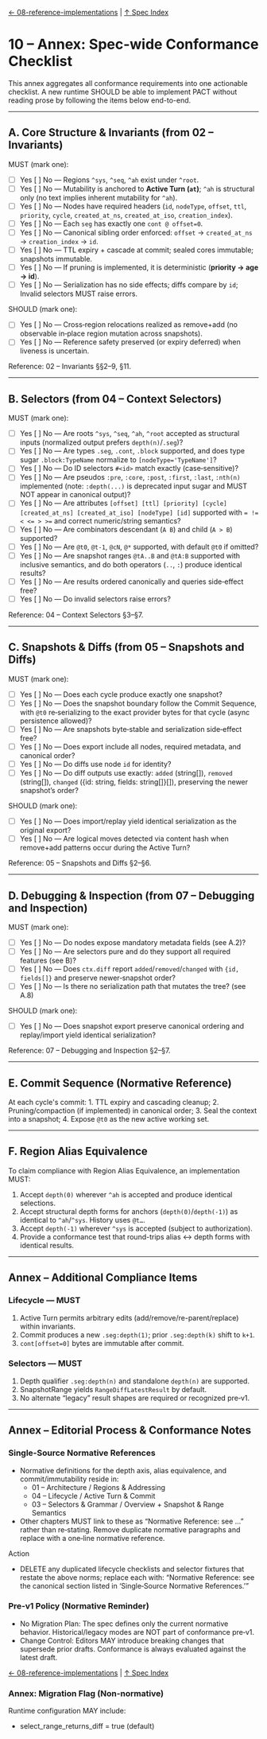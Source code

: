 [← 08-reference-implementations](08-reference-implementations.md) | [↑ Spec Index](../README.md)

# 10 – Annex: Spec-wide Conformance Checklist

This annex aggregates all conformance requirements into one actionable checklist. A new runtime SHOULD be able to implement PACT without reading prose by following the items below end-to-end.

---

## A. Core Structure & Invariants (from 02 – Invariants)

MUST (mark one):
- [ ] Yes  [ ] No — Regions `^sys`, `^seq`, `^ah` exist under `^root`.
- [ ] Yes  [ ] No — Mutability is anchored to **Active Turn (`at`)**; `^ah` is structural only (no text implies inherent mutability for `^ah`).
- [ ] Yes  [ ] No — Nodes have required headers (`id`, `nodeType`, `offset`, `ttl`, `priority`, `cycle`, `created_at_ns`, `created_at_iso`, `creation_index`).
- [ ] Yes  [ ] No — Each `seg` has exactly one `cont @ offset=0`.
- [ ] Yes  [ ] No — Canonical sibling order enforced: `offset` → `created_at_ns` → `creation_index` → `id`.
- [ ] Yes  [ ] No — TTL expiry + cascade at commit; sealed cores immutable; snapshots immutable.
- [ ] Yes  [ ] No — If pruning is implemented, it is deterministic (**priority → age → id**).
- [ ] Yes  [ ] No — Serialization has no side effects; diffs compare by `id`; Invalid selectors MUST raise errors.

SHOULD (mark one):
- [ ] Yes  [ ] No — Cross‑region relocations realized as remove+add (no observable in‑place region mutation across snapshots).
- [ ] Yes  [ ] No — Reference safety preserved (or expiry deferred) when liveness is uncertain.

Reference: 02 – Invariants §§2–9, §11.

---

## B. Selectors (from 04 – Context Selectors)

MUST (mark one):
- [ ] Yes  [ ] No — Are roots `^sys`, `^seq`, `^ah`, `^root` accepted as structural inputs (normalized output prefers `depth(n)`/`.seg`)?
- [ ] Yes  [ ] No — Are types `.seg`, `.cont`, `.block` supported, and does type sugar `.block:TypeName` normalize to `[nodeType='TypeName']`?
- [ ] Yes  [ ] No — Do ID selectors `#<id>` match exactly (case‑sensitive)?
- [ ] Yes  [ ] No — Are pseudos `:pre`, `:core`, `:post`, `:first`, `:last`, `:nth(n)` implemented (note: `:depth(...)` is deprecated input sugar and MUST NOT appear in canonical output)?
- [ ] Yes  [ ] No — Are attributes `[offset] [ttl] [priority] [cycle] [created_at_ns] [created_at_iso] [nodeType] [id]` supported with `= != < <= > >=` and correct numeric/string semantics?
- [ ] Yes  [ ] No — Are combinators descendant (`A B`) and child (`A > B`) supported?
- [ ] Yes  [ ] No — Are `@t0`, `@t-1`, `@cN`, `@*` supported, with default `@t0` if omitted?
- [ ] Yes  [ ] No — Are snapshot ranges `@tA..B` and `@tA:B` supported with inclusive semantics, and do both operators (`..`, `:`) produce identical results?
- [ ] Yes  [ ] No — Are results ordered canonically and queries side‑effect free?
- [ ] Yes  [ ] No — Do invalid selectors raise errors?

Reference: 04 – Context Selectors §3–§7.

---

## C. Snapshots & Diffs (from 05 – Snapshots and Diffs)

MUST (mark one):
- [ ] Yes  [ ] No — Does each cycle produce exactly one snapshot?
- [ ] Yes  [ ] No — Does the snapshot boundary follow the Commit Sequence, with `@t0` re‑serializing to the exact provider bytes for that cycle (async persistence allowed)?
- [ ] Yes  [ ] No — Are snapshots byte‑stable and serialization side‑effect free?
- [ ] Yes  [ ] No — Does export include all nodes, required metadata, and canonical order?
- [ ] Yes  [ ] No — Do diffs use node `id` for identity?
- [ ] Yes  [ ] No — Do diff outputs use exactly: `added` (string[]), `removed` (string[]), `changed` ({id: string, fields: string[]}[]), preserving the newer snapshot’s order?

SHOULD (mark one):
- [ ] Yes  [ ] No — Does import/replay yield identical serialization as the original export?
- [ ] Yes  [ ] No — Are logical moves detected via content hash when remove+add patterns occur during the Active Turn?

Reference: 05 – Snapshots and Diffs §2–§6.

---

## D. Debugging & Inspection (from 07 – Debugging and Inspection)

MUST (mark one):
- [ ] Yes  [ ] No — Do nodes expose mandatory metadata fields (see A.2)?
- [ ] Yes  [ ] No — Are selectors pure and do they support all required features (see B)?
- [ ] Yes  [ ] No — Does `ctx.diff` report `added`/`removed`/`changed` with `{id, fields[]}` and preserve newer‑snapshot order?
- [ ] Yes  [ ] No — Is there no serialization path that mutates the tree? (see A.8)

SHOULD (mark one):
- [ ] Yes  [ ] No — Does snapshot export preserve canonical ordering and replay/import yield identical serialization?

Reference: 07 – Debugging and Inspection §2–§7.

---

## E. Commit Sequence (Normative Reference)

At each cycle's commit: 1. TTL expiry and cascading cleanup; 2. Pruning/compaction (if implemented) in canonical order; 3. Seal the context into a snapshot; 4. Expose `@t0` as the new active working set.

---

## F. Region Alias Equivalence

To claim compliance with Region Alias Equivalence, an implementation MUST:

1) Accept `depth(0)` wherever `^ah` is accepted and produce identical selections.  
2) Accept structural depth forms for anchors (`depth(0)`/`depth(-1)`) as identical to `^ah`/`^sys`. History uses `@t…`.
3) Accept `depth(-1)` wherever `^sys` is accepted (subject to authorization).  
4) Provide a conformance test that round-trips alias ↔ depth forms with identical results.

---

## Annex – Additional Compliance Items

### Lifecycle — MUST
1) Active Turn permits arbitrary edits (add/remove/re-parent/replace) within invariants.  
2) Commit produces a new `.seg:depth(1)`; prior `.seg:depth(k)` shift to `k+1`.  
3) `cont[offset=0]` bytes are immutable after commit.

### Selectors — MUST
1) Depth qualifier `.seg:depth(n)` and standalone `depth(n)` are supported.  
2) SnapshotRange yields `RangeDiffLatestResult` by default.  
3) No alternate “legacy” result shapes are required or recognized pre‑v1.

---

## Annex – Editorial Process & Conformance Notes

### Single-Source Normative References
- Normative definitions for the depth axis, alias equivalence, and commit/immutability reside in:
  - 01 – Architecture / Regions & Addressing
  - 04 – Lifecycle / Active Turn & Commit
  - 03 – Selectors & Grammar / Overview + Snapshot & Range Semantics
- Other chapters MUST link to these as “Normative Reference: see …” rather than re‑stating. Remove duplicate normative paragraphs and replace with a one‑line normative reference.

Action
- DELETE any duplicated lifecycle checklists and selector fixtures that restate the above norms; replace each with:
  “Normative Reference: see the canonical section listed in ‘Single‑Source Normative References.’”

### Pre‑v1 Policy (Normative Reminder)
- No Migration Plan: The spec defines only the current normative behavior. Historical/legacy modes are NOT part of conformance pre‑v1.
- Change Control: Editors MAY introduce breaking changes that supersede prior drafts. Conformance is always evaluated against the latest draft.

[← 08-reference-implementations](08-reference-implementations.md) | [↑ Spec Index](../README.md)



### Annex: Migration Flag (Non-normative)

Runtime configuration MAY include:
- select_range_returns_diff = true  (default)

 